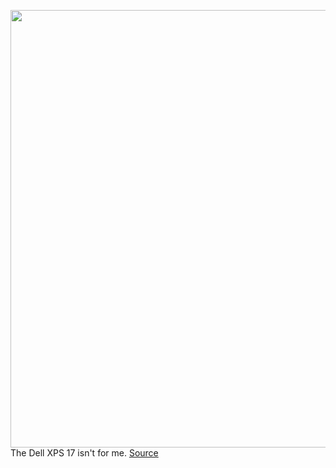 <img src='https://cdn.vox-cdn.com/thumbor/4_rHU1t66xqiqvLH223e7RKXl6I=/0x0:2040x1360/1200x675/filters:focal(894x819:1220x1145)/cdn.vox-cdn.com/uploads/chorus_image/image/67071498/mchin_181005_4093_0001.0.0.jpg' width='700px' /><br/>
The Dell XPS 17 isn't for me.
<a href='https://www.theverge.com/21327454/dell-xps-17-2020-laptop-review-display-test-specs-price-features'> Source <a/>